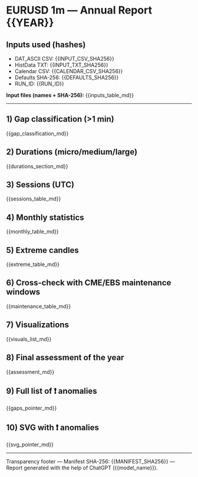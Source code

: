 # EURUSD 1m — Annual Report {{YEAR}}

## Inputs used (hashes)
- DAT_ASCII CSV: {{INPUT_CSV_SHA256}}
- HistData TXT: {{INPUT_TXT_SHA256}}
- Calendar CSV: {{CALENDAR_CSV_SHA256}}
- Defaults SHA-256: {{DEFAULTS_SHA256}}
- RUN_ID: {{RUN_ID}}

**Input files (names + SHA-256):**
{{inputs_table_md}}

---
## 1) Gap classification (>1 min)
{{gap_classification_md}}

## 2) Durations (micro/medium/large)
{{durations_section_md}}

## 3) Sessions (UTC)
{{sessions_table_md}}

## 4) Monthly statistics
{{monthly_table_md}}

## 5) Extreme candles
{{extreme_table_md}}

## 6) Cross-check with CME/EBS maintenance windows
{{maintenance_table_md}}

## 7) Visualizations
{{visuals_list_md}}

## 8) Final assessment of the year
{{assessment_md}}

## 9) Full list of ❗ anomalies
{{gaps_pointer_md}}

## 10) SVG with ❗ anomalies
{{svg_pointer_md}}

---
Transparency footer
— Manifest SHA-256: {{MANIFEST_SHA256}}
— Report generated with the help of ChatGPT ({{model_name}}).
